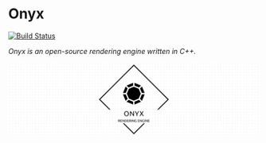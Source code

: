 # Onyx

[![Build Status](https://dev.azure.com/nick-smirnoff/onyx/_apis/build/status/hypzeh.onyx?branchName=master)](https://dev.azure.com/nick-smirnoff/onyx/_build/latest?definitionId=22&branchName=master)

_Onyx is an open-source rendering engine written in C++._

![Onyx](./docs/.assets/project-title.png)
